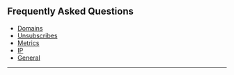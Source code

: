## Frequently Asked Questions
<a id="intro"></a>
   - [Domains](https://github.com/optimove-tech/Optimail/tree/Roni-Optimail/Frequently%20Asked%20Questions/Domains)
   - [Unsubscribes](https://github.com/optimove-tech/Optimail/tree/Roni-Optimail/Frequently%20Asked%20Questions/Unsubscribes)
   - [Metrics](https://github.com/optimove-tech/Optimail/tree/Roni-Optimail/Frequently%20Asked%20Questions/Metrics)
   - [IP](https://github.com/optimove-tech/Optimail/tree/Roni-Optimail/Frequently%20Asked%20Questions/IP)
   - [General](https://github.com/optimove-tech/Optimail/tree/Roni-Optimail/Frequently%20Asked%20Questions/General)
<HR>
